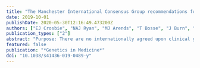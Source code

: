 ```yaml
---
title: "The Manchester International Consensus Group recommendations for the management of gynecological cancers in Lynch syndrome"
date: 2019-10-01
publishDate: 2020-05-30T12:16:49.473200Z
authors: ["EJ Crosbie", "NAJ Ryan", "MJ Arends", "T Bosse", "J Burn", "JM Cornes", "R Crawford", "D Eccles", "IM Frayling", "S Ghaem-Maghami", "H Hampel", "ND Kauff", "HC Kitchener", "SJ Kitson", "R Manchanda", "RFT McMahon", "KJ Monahan", "U Menon", "P Møller", "G Möslein", "A Rosenthal", "P Sasieni", "MW Seif", "N Singh", "P Skarrott", "TM Snowsill", "R Steele", "M Tischkowitz", "AA Sanchez", "J Bolton", "D Church", "K Donnelly", "RJ Edmondson", "DG Evans", "P Gollop", "S Goodman", "S Hodgson", "F Lalloo", "A Lowry", "RJ McVey", "T Miles", "G Moeslein", "A Stormoken", "H Stringfellow", "A Wallace", "L Whyte", "N Wilkinson", "G Wilson", "J Wilson", "N Wood"]
publication_types: ["2"]
abstract: "Purpose: There are no internationally agreed upon clinical guidelines as to which women with gynecological cancer would benefit from Lynch syndrome screening or how best to manage the risk of gynecological cancer in women with Lynch syndrome. The Manchester International Consensus Group was convened in April 2017 to address this unmet need. The aim of the Group was to develop clear and comprehensive clinical guidance regarding the management of the gynecological sequelae of Lynch syndrome based on existing evidence and expert opinion from medical professionals and patients. Methods: Stakeholders from Europe and North America worked together over a two-day workshop to achieve consensus on best practice. Results: Guidance was developed in four key areas: (1) whether women with gynecological cancer should be screened for Lynch syndrome and (2) how this should be done, (3) whether there was a role for gynecological surveillance in women at risk of Lynch syndrome, and (4) what preventive measures should be recommended for women with Lynch syndrome to reduce their risk of gynecological cancer. Conclusion: This document provides comprehensive clinical guidance that can be referenced by both patients and clinicians so that women with Lynch syndrome can expect and receive appropriate standards of care."
featured: false
publication: "*Genetics in Medicine*"
doi: "10.1038/s41436-019-0489-y"
---
```


